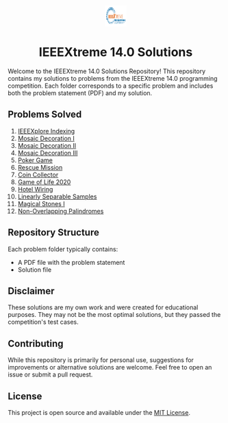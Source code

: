 
<p align="center">
  <img src="Assets/ieee14.png" height=50 width=50 alt="IEEEXtreme 14.0 banner">
</p>

<h1 align="center">IEEEXtreme 14.0 Solutions</h1>

Welcome to the IEEEXtreme 14.0 Solutions Repository! This repository contains my solutions to problems from the IEEEXtreme 14.0 programming competition. Each folder corresponds to a specific problem and includes both the problem statement (PDF) and my solution.

## Problems Solved

1. [IEEEXplore Indexing](./IEEEXplore_indexing)
2. [Mosaic Decoration I](./Mosaic_Decoration_I)
3. [Mosaic Decoration II](./Mosaic_Decoration_II)
4. [Mosaic Decoration III](./Mosaic_Decoration_III)
5. [Poker Game](./Poker_Game)
6. [Rescue Mission](./Rescue_Mission)
7. [Coin Collector](./coin_collector)
8. [Game of Life 2020](./game_of_life_2020)
9. [Hotel Wiring](./hotel_wiring)
10. [Linearly Separable Samples](./linearly_seperable_samples)
11. [Magical Stones I](./magical_stones_I)
12. [Non-Overlapping Palindromes](./non_overlapping_palindromes)

## Repository Structure

Each problem folder typically contains:
- A PDF file with the problem statement
- Solution file

## Disclaimer

These solutions are my own work and were created for educational purposes. They may not be the most optimal solutions, but they passed the competition's test cases.

## Contributing

While this repository is primarily for personal use, suggestions for improvements or alternative solutions are welcome. Feel free to open an issue or submit a pull request.

## License

This project is open source and available under the [MIT License](LICENSE).


